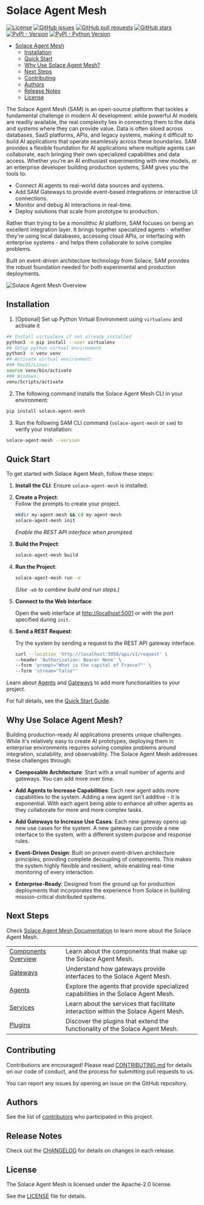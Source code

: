 # Solace Agent Mesh

[![License](https://img.shields.io/github/license/SolaceLabs/solace-agent-mesh)](https://github.com/SolaceLabs/solace-agent-mesh/blob/main/LICENSE)
[![GitHub issues](https://img.shields.io/github/issues/SolaceLabs/solace-agent-mesh?color=red)](https://github.com/SolaceLabs/solace-agent-mesh/issues)
[![GitHub pull requests](https://img.shields.io/github/issues-pr/SolaceLabs/solace-agent-mesh?color=red)](https://github.com/SolaceLabs/solace-agent-mesh/pulls)
[![GitHub stars](https://img.shields.io/github/stars/SolaceLabs/solace-agent-mesh?style=social)](https://github.com/SolaceLabs/solace-agent-mesh/stargazers)
[![PyPI - Version](https://img.shields.io/pypi/v/solace-agent-mesh.svg)](https://pypi.org/project/solace-agent-mesh)
[![PyPI - Python Version](https://img.shields.io/pypi/pyversions/solace-agent-mesh.svg)](https://pypi.org/project/solace-agent-mesh)

- [Solace Agent Mesh](#solace-agent-mesh)
   * [Installation](#installation)
   * [Quick Start](#quick-start)
   * [Why Use Solace Agent Mesh?](#why-use-solace-agent-mesh)
   * [Next Steps](#next-steps)
   * [Contributing](#contributing)
   * [Authors](#authors)
   * [Release Notes](#release-notes)
   * [License](#license)

The Solace Agent Mesh (SAM) is an open-source platform that tackles a fundamental challenge in modern AI development: while powerful AI models are readily available, the real complexity lies in connecting them to the data and systems where they can provide value. Data is often siloed across databases, SaaS platforms, APIs, and legacy systems, making it difficult to build AI applications that operate seamlessly across these boundaries. SAM provides a flexible foundation for AI applications where multiple agents can collaborate, each bringing their own specialized capabilities and data access. Whether you're an AI enthusiast experimenting with new models, or an enterprise developer building production systems, SAM gives you the tools to:

- Connect AI agents to real-world data sources and systems.
- Add SAM Gateways to provide event-based integrations or interactive UI connections.
- Monitor and debug AI interactions in real-time.
- Deploy solutions that scale from prototype to production.

Rather than trying to be a monolithic AI platform, SAM focuses on being an excellent integration layer. It brings together specialized agents - whether they're using local databases, accessing cloud APIs, or interfacing with enterprise systems - and helps them collaborate to solve complex problems.

Built on event-driven architecture technology from Solace, SAM provides the robust foundation needed for both experimental and production deployments.

![Solace Agent Mesh Overview](./docs/static/img/Solace_AI_Framework_With_Broker.png)

## Installation

1. [Optional] Set up Python Virtual Environment using `virtualenv` and activate it

```sh
## Install virtualenv if not already installed
python3 -m pip install --user virtualenv
## Setup python virtual environment
python3 -m venv venv
## Activate virtual environment:
### MacOS/Linux:
source venv/bin/activate
### Windows:
venv/Scripts/activate
```

2. The following command installs the Solace Agent Mesh CLI in your environment:

```sh
pip install solace-agent-mesh
```

3. Run the following SAM CLI command (`solace-agent-mesh` or `sam`) to verify your installation:

```sh
solace-agent-mesh --version
```

## Quick Start

To get started with Solace Agent Mesh, follow these steps:

1. **Install the CLI**: Ensure `solace-agent-mesh` is installed.
2. **Create a Project**:  
    Follow the prompts to create your project.

   ```sh
   mkdir my-agent-mesh && cd my-agent-mesh
   solace-agent-mesh init
   ```

   _Enable the REST API interface when prompted._

3. **Build the Project**:

   ```sh
   solace-agent-mesh build
   ```

4. **Run the Project**:

   ```sh
   solace-agent-mesh run -e
   ```

   _(Use `-eb` to combine build and run steps.)_

5. **Connect to the Web Interface**:

   Open the web interface at [http://localhost:5001](http://localhost:5001) or with the port specified during `init`.

6. **Send a REST Request**:

   Try the system by sending a request to the REST API gateway interface.

   ```sh
   curl --location 'http://localhost:5050/api/v1/request' \
   --header 'Authorization: Bearer None' \
   --form 'prompt="What is the capital of France?"' \
   --form 'stream="false"'
   ```

Learn about [Agents](https://solacelabs.github.io/solace-agent-mesh/docs/documentation/concepts/agents) and [Gateways](https://solacelabs.github.io/solace-agent-mesh/docs/documentation/concepts/gateways) to add more functionalities to your project.

For full details, see the [Quick Start Guide](https://solacelabs.github.io/solace-agent-mesh/docs/documentation/getting-started/quick-start).

## Why Use Solace Agent Mesh?

Building production-ready AI applications presents unique challenges. While it's relatively easy to create AI prototypes, deploying them in enterprise environments requires solving complex problems around integration, scalability, and observability. The Solace Agent Mesh addresses these challenges through:

- **Composable Architecture**: Start with a small number of agents and gateways. You can add more over time.

- **Add Agents to Increase Capabilities**: Each new agent adds more capabilities to the system. Adding a new agent isn't additive - it is exponential. With each agent being able to enhance all other agents as they collaborate for more and more complex tasks.

- **Add Gateways to Increase Use Cases**: Each new gateway opens up new use cases for the system. A new gateway can provide a new interface to the system, with a different system purpose and response rules.
- **Event-Driven Design**: Built on proven event-driven architecture principles, providing complete decoupling of components. This makes the system highly flexible and resilient, while enabling real-time monitoring of every interaction.

- **Enterprise-Ready**: Designed from the ground up for production deployments that incorporates the experience from Solace in building mission-critical distributed systems.

## Next Steps

Check [Solace Agent Mesh Documentation](https://solacelabs.github.io/solace-agent-mesh/docs/documentation/getting-started/introduction) to learn more about the Solace Agent Mesh.

|                                                                                                                                                  |                                                                                    |
| ------------------------------------------------------------------------------------------------------------------------------------------------ | ---------------------------------------------------------------------------------- |
| [Components Overview](https://solacelabs.github.io/solace-agent-mesh/docs/documentation/getting-started/component-overview) | Learn about the components that make up the Solace Agent Mesh.                     |
| [Gateways](https://solacelabs.github.io/solace-agent-mesh/docs/documentation/concepts/gateways)                             | Understand how gateways provide interfaces to the Solace Agent Mesh.               |
| [Agents](https://solacelabs.github.io/solace-agent-mesh/docs/documentation/concepts/agents)                                 | Explore the agents that provide specialized capabilities in the Solace Agent Mesh. |
| [Services](https://solacelabs.github.io/solace-agent-mesh/docs/documentation/concepts/services)                             | Learn about the services that facilitate interaction within the Solace Agent Mesh. |
| [Plugins](https://solacelabs.github.io/solace-agent-mesh/docs/documentation/concepts/plugins)                               | Discover the plugins that extend the functionality of the Solace Agent Mesh.       |

## Contributing

Contributions are encouraged! Please read [CONTRIBUTING.md](CONTRIBUTING.md) for details on our code of conduct, and the process for submitting pull requests to us.

You can report any issues by opening an issue on the GitHub repository.

## Authors

See the list of [contributors](https://github.com/SolaceLabs/solace-agent-mesh/graphs/contributors) who participated in this project.

## Release Notes

Check out the [CHANGELOG](CHANGELOG.md) for details on changes in each release.

## License

The Solace Agent Mesh is licensed under the Apache-2.0 license.

See the [LICENSE](LICENSE) file for details.
